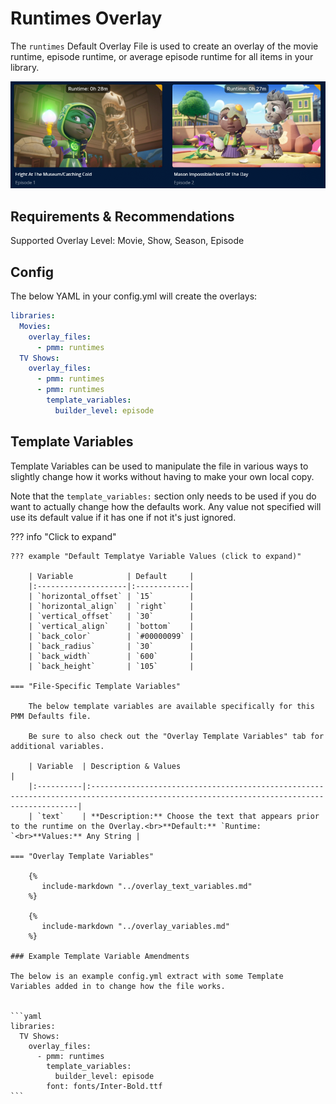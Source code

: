 # Runtimes Overlay

The `runtimes` Default Overlay File is used to create an overlay of the movie runtime, episode runtime, or average episode runtime for all items in your library.

![](images/runtimes.png)

## Requirements & Recommendations

Supported Overlay Level: Movie, Show, Season, Episode

## Config

The below YAML in your config.yml will create the overlays:

```yaml
libraries:
  Movies:
    overlay_files:
      - pmm: runtimes
  TV Shows:
    overlay_files:
      - pmm: runtimes
      - pmm: runtimes
        template_variables:
          builder_level: episode
```

## Template Variables

Template Variables can be used to manipulate the file in various ways to slightly change how it works without having to make your own local copy.

Note that the `template_variables:` section only needs to be used if you do want to actually change how the defaults work. Any value not specified will use its default value if it has one if not it's just ignored.

??? info "Click to expand"

    ??? example "Default Templatye Variable Values (click to expand)"

        | Variable            | Default     |
        |:--------------------|:------------|
        | `horizontal_offset` | `15`        |
        | `horizontal_align`  | `right`     |
        | `vertical_offset`   | `30`        |
        | `vertical_align`    | `bottom`    |
        | `back_color`        | `#00000099` |
        | `back_radius`       | `30`        |
        | `back_width`        | `600`       |
        | `back_height`       | `105`       |
        
    === "File-Specific Template Variables"

        The below template variables are available specifically for this PMM Defaults file.

        Be sure to also check out the "Overlay Template Variables" tab for additional variables.

        | Variable  | Description & Values                                                                                                                     |
        |:----------|:-----------------------------------------------------------------------------------------------------------------------------------------|
        | `text`    | **Description:** Choose the text that appears prior to the runtime on the Overlay.<br>**Default:** `Runtime: `<br>**Values:** Any String |

    === "Overlay Template Variables"

        {%
           include-markdown "../overlay_text_variables.md"
        %}

        {%
           include-markdown "../overlay_variables.md"
        %}

    ### Example Template Variable Amendments

    The below is an example config.yml extract with some Template Variables added in to change how the file works.


    ```yaml
    libraries:
      TV Shows:
        overlay_files:
          - pmm: runtimes
            template_variables:
              builder_level: episode
            font: fonts/Inter-Bold.ttf
    ```
